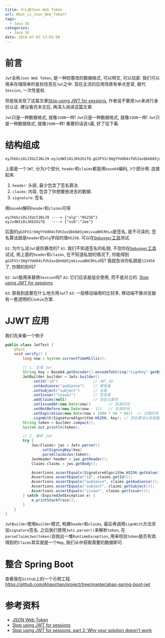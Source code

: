 ```yaml
---
title: 什么是Json Web Token
url: What_is_Json_Web_Token?
tags:
  - Java SE
categories:
  - Java SE
date: 2019-07-03 17:03:00
---
```


# 前言
`Jwt`全称`Json Web Token`, 是一种防篡改的数据格式, 可以明文, 可以加密. 我们可以用来存储简单的鉴权信息在`Jwt`之中.
现在主流的应用场景有单点登录, 替代`Session`, 一次性鉴权.

但是我发现了这篇文章[Stop using JWT for sessions](http://cryto.net/~joepie91/blog/2016/06/13/stop-using-jwt-for-sessions/), 作者说不要用`Jwt`来进行身份认证.
建议看完本文后, 再深入阅读这篇文章.

<!-- more -->

`Jwt`只是一种数据格式, 就像`JSON`一样!
`Jwt`只是一种数据格式, 就像`JSON`一样!
`Jwt`只是一种数据格式, 就像`JSON`一样!
重要的话说`3`遍, 好了往下看.

# 结构组成
```text
eyJhbGciOiJIUzI1NiJ9.eyJzdWIiOiJKb2UifQ.gG3FV1r3HgYYUd04sTUh2asQbk68SjmkivuaBHCRhLo
```
上面是一个`JWT`, 分为`3`个部分, `header`和`claims`都是用`base64`编码, `3`个部分用`.`连接起来.
1. `header`: 头部, 最少包含了签名算法.
1. `claims`: 内容, 包含了你想要放进去的数据.
1. `signature`: 签名

用`base64`解码`header`和`claims`可得
```text
eyJhbGciOiJIUzI1NiJ9 ----> {"alg":"HS256"}
eyJzdWIiOiJKb2UifQ   ----> {"sub":"Joe"}
```
后面的`gG3FV1r3HgYYUd04sTUh2asQbk68SjmkivuaBHCRhLo`是签名, 是不可读的, 签名算法就是`header`的`alg`字段的值`HS256`.
可以在[`Debugger`工具](https://jwt.io/)测试.

`Q1`: 为什么说`Jwt`是防篡改的?
`A1`: 我们不知道签名的私钥, 不信你在[`Debugger`工具](https://jwt.io/)试试, 用上面的`header`和`claims`, 在不知道私钥的情况下, 你能得到`gG3FV1r3HgYYUd04sTUh2asQbk68SjmkivuaBHCRhLo`吗? 我就告诉你私钥是`123456`了, 你猜的到吗?

`Q2`: `Jwt`能用来替换`Session`吗?
`A2`: 它们应该是组合使用, 而不是对立的. [Stop using JWT for sessions](http://cryto.net/~joepie91/blog/2016/06/13/stop-using-jwt-for-sessions/)

`Q3`: 那我到底要在什么地方用`Jwt`?
`A3`: 一般移动端用的比较多, 移动端不像浏览器有一套透明的`Cookie`方案.

# JJWT 应用
我们先来看一个例子
```java
public class JwtTest {
    @Test
    void verify() {
        long now = System.currentTimeMillis();

        // 1. 生成 jwt
        String key = Base64.getEncoder().encodeToString("signKey".getBytes(StandardCharsets.UTF_8));
        JwtBuilder builder = Jwts.builder()
            .setId("id")                // JWT_ID
            .setAudience("audience")    // 接受者
            .setSubject("subject")      // 主题
            .setIssuer("issuer")        // 签发者
            .addClaims(null)            // 自定义属性
            .setIssuedAt(new Date(now))        // 签发时间
            .setNotBefore(new Date(now - 1))   // 生效时间
            .setExpiration(new Date(now + 1000 * 60 * 60))  // 过期时间
            .signWith(SignatureAlgorithm.HS256, key); // 签名算法以及密匙
        String token = builder.compact();
        System.out.println(token);

        // 2. 解析 jwt
        try {
            Jws<Claims> jws = Jwts.parser()
                .setSigningKey(key)
                .parseClaimsJws(token);
            JwsHeader header = jws.getHeader();
            Claims claims = jws.getBody();

            Assertions.assertEquals(SignatureAlgorithm.HS256.getValue(), header.getAlgorithm());
            Assertions.assertEquals("id", claims.getId());
            Assertions.assertEquals("audience", claims.getAudience());
            Assertions.assertEquals("subject", claims.getSubject());
            Assertions.assertEquals("issuer", claims.getIssuer());
        } catch (ExpiredJwtException e) {
            e.printStackTrace();
        }
    }
}
```
`JwtBuilder`使用`Builder`模式, 构建`header`和`claims`, 最后再调用`signWith`方法添加`signature`签名.
之后我们使用`Jwts.parser()`来解析`token`, 在`parseClaimsJws(token)`会抛出一堆`RuntimeException`, 用来校验`token`是否有效.
得到的`Claims`其实就是一个`Map`, 我们从中获取需要的数据即可.

# 整合 Spring Boot
查看我在`Github`上的一个示例工程.
https://github.com/Ahaochan/project/tree/master/ahao-spring-boot-jwt

# 参考资料
- [JSON Web Token](https://jwt.io/)
- [Stop using JWT for sessions](http://cryto.net/~joepie91/blog/2016/06/13/stop-using-jwt-for-sessions/)
- [Stop using JWT for sessions, part 2: Why your solution doesn't work](http://cryto.net/~joepie91/blog/2016/06/19/stop-using-jwt-for-sessions-part-2-why-your-solution-doesnt-work/)
